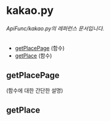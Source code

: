 # kakao.py
###### ApiFunc/kakao.py의 레퍼런스 문서입니다.
- [getPlacePage](#getplacepage) (함수)
- [getPlace](#getplace) (함수)
## getPlacePage
(함수에 대한 간단한 설명)


## getPlace
